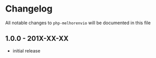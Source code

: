 # Changelog

All notable changes to `php-melhorenvio` will be documented in this file

## 1.0.0 - 201X-XX-XX

- initial release
